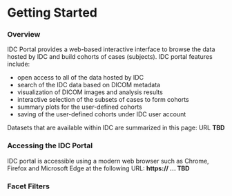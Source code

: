 # Getting Started

### Overview

IDC Portal provides a web-based interactive interface to browse the data hosted by IDC and build cohorts of cases \(subjects\). IDC portal features include:

* open access to all of the data hosted by IDC
* search of the IDC data based on DICOM metadata
* visualization of DICOM images and analysis results
* interactive selection of the subsets of cases to form cohorts
* summary plots for the user-defined cohorts
* saving of the user-defined cohorts under IDC user account

Datasets that are available within IDC are summarized in this page: URL **TBD**

### Accessing the IDC Portal

IDC portal is accessible using a modern web browser such as Chrome, Firefox and Microsoft Edge at the following URL: **https:// ... TBD**

### Facet Filters



